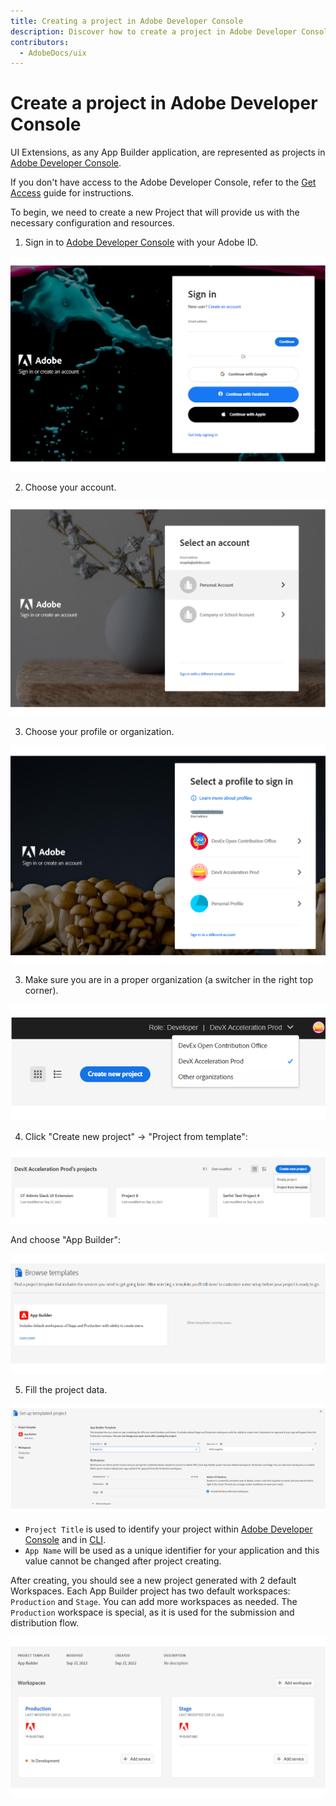 ```yaml
---
title: Creating a project in Adobe Developer Console
description: Discover how to create a project in Adobe Developer Console
contributors:
  - AdobeDocs/uix
---
```


# Create a project in Adobe Developer Console

UI Extensions, as any App Builder application, are represented as projects in [Adobe Developer Console](https://developer.adobe.com/developer-console/docs/guides/).

<InlineAlert slots="text" />

If you don't have access to the Adobe Developer Console, refer to the [Get Access](../get-access) guide for instructions.

To begin, we need to create a new Project that will provide us with the necessary configuration and resources.

1. Sign in to [Adobe Developer Console](https://developer.adobe.com/console) with your Adobe ID.

![Sign in to Adobe Developer Console](create-project-1.png)

2. Choose your account.

![Choose your account](create-project-2.png)

3. Choose your profile or organization.

![Choose your profile](create-project-3.png)

3. Make sure you are in a proper organization (a switcher in the right top corner).

![Check organization](create-project-4.png)

4. Click "Create new project" -> "Project from template":

![Create project from template](create-project-5.png)

And choose "App Builder":

![Choose "App Builder"](create-project-6.png)

5. Fill the project data.

![Fill the project data](create-project-7.png)

- `Project Title` is used to identify your project within [Adobe Developer Console](https://developer.adobe.com/console) and in [CLI](https://github.com/adobe/aio-cli).
- `App Name` will be used as a unique identifier for your application and this value cannot be changed after project creating.

After creating, you should see a new project generated with 2 default Workspaces.
Each App Builder project has two default workspaces: `Production` and `Stage`. You can add more workspaces as needed.
The `Production` workspace is special, as it is used for the submission and distribution flow.

![A new project with 2 default Workspaces](create-project-8.png)
